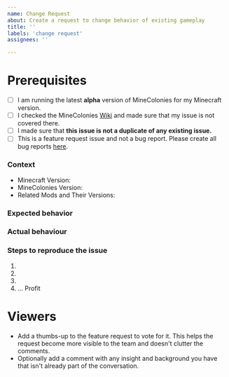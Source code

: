 ```yaml
---
name: Change Request
about: Create a request to change behavior of existing gameplay
title: ''
labels: 'change request'
assignees: ''

---
```

# Prerequisites

- [ ] I am running the latest **alpha** version of MineColonies for my Minecraft version.
- [ ] I checked the MineColonies [Wiki](https://wiki.minecolonies.ldtteam.com/) and made sure that my issue is not covered there.
- [ ] I made sure that **this issue is not a duplicate of any existing issue.**
- [ ] This is a feature request issue and not a bug report. Please create all bug reports [here](https://github.com/ldtteam/minecolonies/issues).

<!-- Please fill out this template as best as possible, this will help
     us to understand your issue much easier. -->

### Context

<!-- Exact version, eg: 0.9.126-ALPHA or 0.9.2-RELEASE, please don't just give the Minecraft version you're playing.
Before reporting: Update to the newest minecolonies alpha and see if your feature might already be implemented.
-->

- Minecraft Version:
- MineColonies Version:
- Related Mods and Their Versions:

### Expected behavior

<!-- What would you expect to see if this feature was working as intended? -->

### Actual behaviour

<!-- What actually happens when this feature is used in it's current state?
     Try to give as much detail as possible here to help us properly understand the issue. -->

<!-- If you have any videos, images or logs relating to this issue, please post them here also. -->

### Steps to reproduce the issue

<!-- What should we do to make this issue show up in our own game?
     Try to give as much detail as possible here too so it's easier for us to reproduce this issue. -->

1. <!-- Do this -->
2. <!-- And then this -->
3. <!-- So that this happens -->
4. ... Profit

# Viewers

* Add a thumbs-up to the feature request to vote for it. This helps the request become more visible to the team and doesn't clutter the comments.
* Optionally add a comment with any insight and background you have that isn't already part of the conversation.
